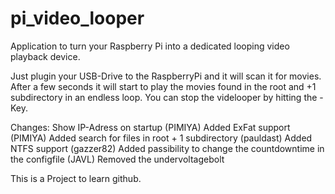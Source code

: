 # pi_video_looper
Application to turn your Raspberry Pi into a dedicated looping video playback device.

Just plugin your USB-Drive to the RaspberryPi and it will scan it for movies. After a few seconds it will start to play the movies found in the root and +1 subdirectory in an endless loop. You can stop the videlooper by hitting the <ESC> - Key.
  
 
Changes:
Show IP-Adress on startup (PIMIYA)
Added ExFat support (PIMIYA)
Added search for files in root + 1 subdirectory (pauldast)
Added NTFS support (gazzer82)
Added passibility to change the countdowntime in the configfile (JAVL)
Removed the undervoltagebolt

This is a Project to learn github.
